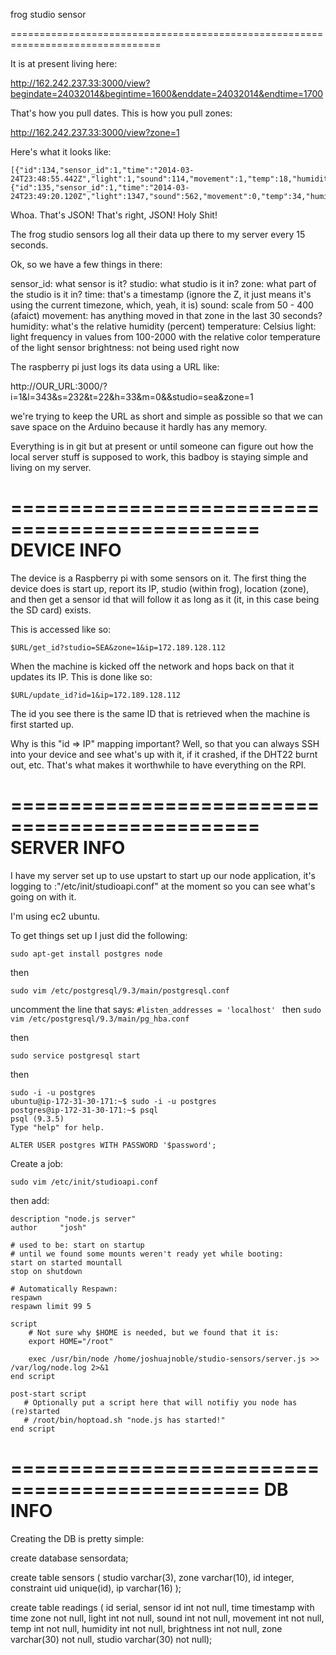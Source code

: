 
frog studio sensor

================================================================================

It is at present living here: 

http://162.242.237.33:3000/view?begindate=24032014&begintime=1600&enddate=24032014&endtime=1700

That's how you pull dates. This is how you pull zones:

http://162.242.237.33:3000/view?zone=1

Here's what it looks like:

```
[{"id":134,"sensor_id":1,"time":"2014-03-24T23:48:55.442Z","light":1,"sound":114,"movement":1,"temp":18,"humidity":147,"brightness":0},
{"id":135,"sensor_id":1,"time":"2014-03-24T23:49:20.120Z","light":1347,"sound":562,"movement":0,"temp":34,"humidity":3,"brightness":0}]
```

Whoa. That's JSON! That's right, JSON! Holy Shit!

The frog studio sensors log all their data up there to my server every 15 seconds. 

Ok, so we have a few things in there:

sensor_id: what sensor is it?
studio: what studio is it in?
zone: what part of the studio is it in?
time: that's a timestamp (ignore the Z, it just means it's using the current timezone, which, yeah, it is)
sound: scale from 50 - 400 (afaict)
movement: has anything moved in that zone in the last 30 seconds?
humidity: what's the relative humidity (percent)
temperature: Celsius
light: light frequency in values from 100-2000 with the relative color temperature of the light sensor
brightness: not being used right now

The raspberry pi just logs its data using a URL like:

http://OUR_URL:3000/?i=1&l=343&s=232&t=22&h=33&m=0&&studio=sea&zone=1

we're trying to keep the URL as short and simple as possible so that we can save space on the Arduino because it hardly has any memory.

Everything is in git but at present or until someone can figure out how the local server stuff is supposed to work, this badboy is staying simple and living on my server.

===============================================
DEVICE INFO
===============================================

The device is a Raspberry pi with some sensors on it. The first thing the device does is start up, report its IP, studio (within frog), location (zone), and then get a sensor id that will follow it as long as it (it, in this case being the SD card) exists.

This is accessed like so:

`$URL/get_id?studio=SEA&zone=1&ip=172.189.128.112`

When the machine is kicked off the network and hops back on that it updates its IP. This is done like so:

`$URL/update_id?id=1&ip=172.189.128.112`

The id you see there is the same ID that is retrieved when the machine is first started up. 

Why is this "id => IP" mapping important? Well, so that you can always SSH into your device and see what's up with it, if it crashed, if the DHT22 burnt out, etc. That's what makes it worthwhile to have everything on the RPI.

===============================================
SERVER INFO
===============================================

I have my server set up to use upstart to start up our node application, it's logging to :"/etc/init/studioapi.conf" at the moment so you can see what's going on with it.

I'm using ec2 ubuntu.

To get things set up I just did the following:

`sudo apt-get install postgres node`

then 

`sudo vim /etc/postgresql/9.3/main/postgresql.conf`

uncomment the line that says: `#listen_addresses = 'localhost' `
then
`sudo vim /etc/postgresql/9.3/main/pg_hba.conf`

then

`sudo service postgresql start`

then

```
sudo -i -u postgres
ubuntu@ip-172-31-30-171:~$ sudo -i -u postgres
postgres@ip-172-31-30-171:~$ psql
psql (9.3.5)
Type "help" for help.

ALTER USER postgres WITH PASSWORD '$password';
```

Create a job:

`sudo vim /etc/init/studioapi.conf`

then add:

```
description "node.js server"
author     "josh"

# used to be: start on startup
# until we found some mounts weren't ready yet while booting:
start on started mountall
stop on shutdown

# Automatically Respawn:
respawn
respawn limit 99 5

script
    # Not sure why $HOME is needed, but we found that it is:
    export HOME="/root"

    exec /usr/bin/node /home/joshuajnoble/studio-sensors/server.js >> /var/log/node.log 2>&1
end script

post-start script
   # Optionally put a script here that will notifiy you node has (re)started
   # /root/bin/hoptoad.sh "node.js has started!"
end script
```

===============================================
DB INFO
===============================================

Creating the DB is pretty simple:

create database sensordata;

create table sensors ( studio varchar(3), zone varchar(10), id integer, constraint uid unique(id), ip varchar(16) );

create table readings ( id serial, sensor id int not null, time timestamp with time zone not null, light int not null, sound int not null, movement int not null, temp int not null, humidity int not null, brightness int not null, zone varchar(30) not null, studio varchar(30) not null);


